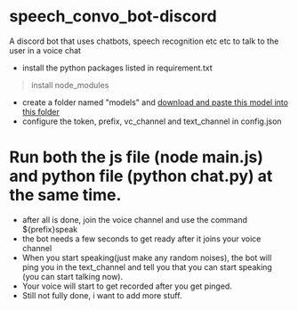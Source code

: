 # speech_convo_bot-discord
A discord bot that uses chatbots, speech recognition etc etc to talk to the user in a voice chat
* install the python packages listed in requirement.txt
>install node_modules
* create a folder named "models" and [download and paste this model into this folder](https://huggingface.co/facebook/blenderbot_small-90M)
* configure the token, prefix, vc_channel and text_channel in config.json
# Run both the js file (node main.js) and python file (python chat.py) at the same time.
* after all is done, join the voice channel and use the command ${prefix}speak
* the bot needs a few seconds to get ready after it joins your voice channel
* When you start speaking(just make any random noises), the bot will ping you in the text_channel and tell you that you can start speaking (you can start talking now).
* Your voice will start to get recorded after you get pinged.
* Still not fully done, i want to add more stuff.
